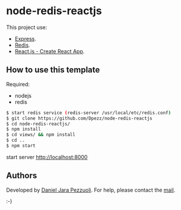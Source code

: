 # node-redis-reactjs

This project use:

- [Express](http://expressjs.com/).
- [Redis](https://redis.io/).
- [React.js - Create React App](https://github.com/facebook/create-react-app).

## How to use this template

Required:

- nodejs
- redis

```bash
$ start redis service (redis-server /usr/local/etc/redis.conf)
$ git clone https://github.com/Dpezz/node-redis-reactjs
$ cd node-redis-reactjs/
$ npm install
$ cd views/ && npm install
$ cd ..
$ npm start
```

start server [http://localhost:8000](http://localhost:8000)

## Authors

Developed by [Daniel Jara Pezzuoli](http://dpezz.me).
For help, please contact the [mail](mailto:jara.pezzuoli@gmail.com).

:-)

